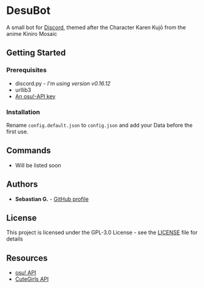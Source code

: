 # DesuBot

A small bot for [Discord](https://discordapp.com/), themed after the Character Karen Kujō from the anime Kiniro Mosaic

## Getting Started

### Prerequisites

* discord.py - *I'm using version v0.16.12*
* urllib3
* [An osu!-API key](https://github.com/ppy/osu-api/wiki)

### Installation

Rename `config.default.json` to `config.json` and add your Data before the first use.

## Commands

* Will be listed soon

## Authors

* **Sebastian G.** - [GitHub profile](https://github.com/SebastianGi)

## License

This project is licensed under the GPL-3.0 License - see the [LICENSE](LICENSE) file for details

## Resources 

* [osu! API](https://github.com/ppy/osu-api/wiki)
* [CuteGirls API](http://api.cutegirls.moe/)
